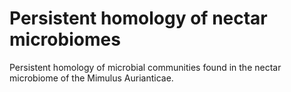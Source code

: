 # Persistent homology of nectar microbiomes 

Persistent homology of microbial communities found in the nectar microbiome of the Mimulus Aurianticae. 
